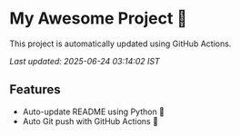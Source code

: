 # My Awesome Project 🚀

This project is automatically updated using GitHub Actions.

_Last updated: 2025-06-24 03:14:02 IST_

## Features
- Auto-update README using Python 🐍
- Auto Git push with GitHub Actions 🤖
